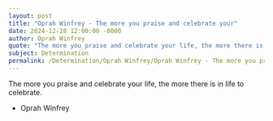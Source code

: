 ```yaml
---
layout: post
title: "Oprah Winfrey - The more you praise and celebrate your"
date: 2024-12-28 12:00:00 -0000
author: Oprah Winfrey
quote: "The more you praise and celebrate your life, the more there is in life to celebrate."
subject: Determination
permalink: /Determination/Oprah Winfrey/Oprah Winfrey - The more you praise and celebrate your
---
```


The more you praise and celebrate your life, the more there is in life to celebrate.

- Oprah Winfrey
